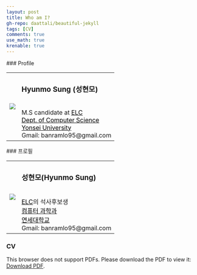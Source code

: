 ```yaml
---
layout: post
title: Who am I?
gh-repo: daattali/beautiful-jekyll
tags: [CV]
comments: true
use_math: true
krenable: true
---
```


<p class="eng">
    ### Profile
    <table style="border:hidden">
        <tr>
            <td>
                <img src="https://banramlo.github.io/assets/post/1995-08-29-WhoAmI/HyunmoSung.jpg">
            </td>
            <td>
                <h3> Hyunmo Sung (성현모)</h3><br>
                M.S candidate at <a style="color:black" href="https://elc.yonsei.ac.kr/"><U>ELC</U></a><br>
                <a style="color:black" href="https://cs.yonsei.ac.kr/cs/index.do"><U>Dept. of Computer Science</U></a><br>
                <a style="color:black" href="https://www.yonsei.ac.kr/sc/index.jsp"><U>Yonsei University</U></a><br>
                Gmail: banramlo95@gmail.com
            </td>
        </tr>
    </table>
</p>
<p class="kor">
    ### 프로필
    <table style="border:hidden">
        <tr>
            <td>
                <img src="https://banramlo.github.io/assets/post/1995-08-29-WhoAmI/HyunmoSung.jpg">
            </td>
            <td>
                <h3> 성현모(Hyunmo Sung)</h3><br>
                <a style="color:black" href="https://elc.yonsei.ac.kr/"><U>ELC</U></a>의 석사후보생<br>
                <a style="color:black" href="https://cs.yonsei.ac.kr/cs/index.do"><U>컴퓨터 과학과</U></a><br>
                <a style="color:black" href="https://www.yonsei.ac.kr/sc/index.jsp"><U>연세대학교</U></a><br>
                Gmail: banramlo95@gmail.com
            </td>
        </tr>
    </table>
</p>

### CV
<object data="https://banramlo.github.io/assets/pdf/CV.pdf" type="application/pdf" width="100%" height="930">
<p>This browser does not support PDFs. Please download the PDF to view it: 
<a href="https://banramlo.github.io/assets/pdf/CV.pdf">Download PDF</a>.</p>
</object>